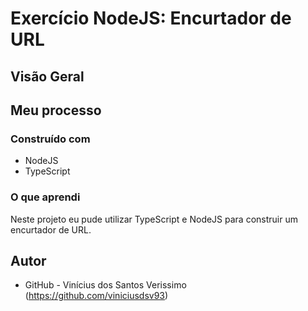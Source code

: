 # Exercício NodeJS: Encurtador de URL

## Visão Geral

## Meu processo

### Construído com

-   NodeJS
-   TypeScript

### O que aprendi

Neste projeto eu pude utilizar TypeScript e NodeJS para construir um encurtador de URL.

## Autor

-   GitHub - Vinícius dos Santos Verissimo (https://github.com/viniciusdsv93)
